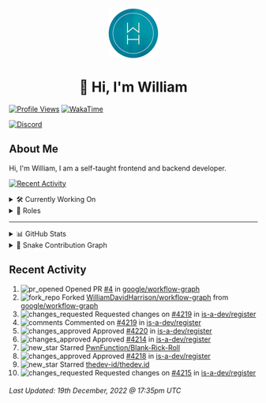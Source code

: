 <p align="center">
  <a href="https://wdh.gg">
    <img src="https://raw.githubusercontent.com/WilliamDavidHarrison/WilliamDavidHarrison/main/assets/logo.png" height="100" width="100">
  </a>
</p>

<h1 align="center">👋 Hi, I'm William</h1>

[![Profile Views](https://komarev.com/ghpvc/?username=williamdavidharrison&color=blue&style=for-the-badge)](https://wdh.gg/github)
[![WakaTime](https://wakatime.com/badge/user/817e29c1-e1ac-4adc-936b-37bfa447c165.svg?style=for-the-badge)](https://wdh.gg/wakatime)

[![Discord](https://lanyard.cnrad.dev/api/853158265466257448)](https://wdh.gg/discord/account)

## About Me
Hi, I'm William, I am a self-taught frontend and backend developer.

[![Recent Activity](https://img.shields.io/badge/-Recent%20Activity-333333?style=for-the-badge&logo=github)](https://wdh.gg/activity)

<details>
  <summary>🛠️ Currently Working On</summary>
  <br>

  [![William's Utilities](https://img.shields.io/badge/-William's%20Utilities-333333?style=for-the-badge)](https://wdh.gg/wu)

</details>

<details>
  <summary>💼 Roles</summary>
  <br>

  [![Future Focus Accounting](https://img.shields.io/badge/Future%20Focus%20Accounting-Developer-222222?style=for-the-badge)](https://wdh.gg/ffa/github)

  [![Open Domains](https://img.shields.io/badge/Open%20Domains-Maintainer-222222?style=for-the-badge)](https://wdh.gg/od)

  [![is-a.dev](https://img.shields.io/badge/is--a.dev-Helper-222222?style=for-the-badge)](https://wdh.gg/is-a-dev)

  [![is-a-good.dev](https://img.shields.io/badge/is--a--good.dev-Helper-222222?style=for-the-badge)](https://wdh.gg/is-a-good-dev)

  [![CMShark](https://img.shields.io/badge/CMShark-Alpha%20%26%20Beta%20Tester-222222?style=for-the-badge)](https://wdh.gg/cmshark)

</details>

---

<details>
  <summary>📊 GitHub Stats</summary>
  <br>

  ![GitHub Stats](https://github-readme-stats.vercel.app/api?username=williamdavidharrison&theme=algolia&show_icons=true&border_radius=8&count_private=true&include_all_commits=true)

  ![Top Languages](https://github-readme-stats.vercel.app/api/top-langs/?username=williamdavidharrison&theme=algolia&layout=compact&border_radius=8)

  ![GitHub Streak](https://streak-stats.demolab.com/?user=WilliamDavidHarrison&theme=dark)

</details>

<details>
  <summary>🐍 Snake Contribution Graph</summary>
  <br>

  ![Snake](https://github.com/WilliamDavidHarrison/WilliamDavidHarrison/blob/output/github-contribution-grid-snake.svg)

</details>

## Recent Activity

<!--RECENT_ACTIVITY:start-->
1. ![pr_opened](https://cdn.jsdelivr.net/gh/Readme-Workflows/Readme-Icons@main/icons/octicons/PullRequestOpened.svg) Opened PR [#4](https://github.com/google/workflow-graph/pull/4) in [google/workflow-graph](https://github.com/google/workflow-graph)
2. ![fork_repo](https://cdn.jsdelivr.net/gh/Readme-Workflows/Readme-Icons@main/icons/octicons/ForkedRepository.svg) Forked [WilliamDavidHarrison/workflow-graph](https://github.com/WilliamDavidHarrison/workflow-graph) from [google/workflow-graph](https://github.com/google/workflow-graph)
3. ![changes_requested](https://cdn.jsdelivr.net/gh/Readme-Workflows/Readme-Icons@main/icons/octicons/RequestedChanges.svg) Requested changes on [#4219](https://github.com/is-a-dev/register/pull/4219#pullrequestreview-1222816250) in [is-a-dev/register](https://github.com/is-a-dev/register)
4. ![comments](https://cdn.jsdelivr.net/gh/Readme-Workflows/Readme-Icons@main/icons/octicons/Comment.svg) Commented on [#4219](https://github.com/is-a-dev/register/pull/4219#discussion_r1052157331) in [is-a-dev/register](https://github.com/is-a-dev/register)
5. ![changes_approved](https://cdn.jsdelivr.net/gh/Readme-Workflows/Readme-Icons@main/icons/octicons/ApprovedChanges.svg) Approved [#4220](https://github.com/is-a-dev/register/pull/4220#pullrequestreview-1222815118) in [is-a-dev/register](https://github.com/is-a-dev/register)
6. ![changes_approved](https://cdn.jsdelivr.net/gh/Readme-Workflows/Readme-Icons@main/icons/octicons/ApprovedChanges.svg) Approved [#4214](https://github.com/is-a-dev/register/pull/4214#pullrequestreview-1222812217) in [is-a-dev/register](https://github.com/is-a-dev/register)
7. ![new_star](https://cdn.jsdelivr.net/gh/Readme-Workflows/Readme-Icons@main/icons/octicons/StarredRepositoryYellow.svg) Starred [PwnFunction/Blank-Rick-Roll](https://github.com/PwnFunction/Blank-Rick-Roll)
8. ![changes_approved](https://cdn.jsdelivr.net/gh/Readme-Workflows/Readme-Icons@main/icons/octicons/ApprovedChanges.svg) Approved [#4218](https://github.com/is-a-dev/register/pull/4218#pullrequestreview-1222450803) in [is-a-dev/register](https://github.com/is-a-dev/register)
9. ![new_star](https://cdn.jsdelivr.net/gh/Readme-Workflows/Readme-Icons@main/icons/octicons/StarredRepositoryYellow.svg) Starred [thedev-id/thedev.id](https://github.com/thedev-id/thedev.id)
10. ![changes_requested](https://cdn.jsdelivr.net/gh/Readme-Workflows/Readme-Icons@main/icons/octicons/RequestedChanges.svg) Requested changes on [#4215](https://github.com/is-a-dev/register/pull/4215#pullrequestreview-1222100932) in [is-a-dev/register](https://github.com/is-a-dev/register)
<!--RECENT_ACTIVITY:end-->

<!--RECENT_ACTIVITY:last_update-->
###### Last Updated: 19th December, 2022 @ 17:35pm UTC
<!--RECENT_ACTIVITY:last_update_end-->
